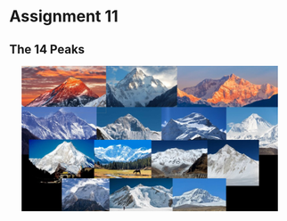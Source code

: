 # Assignment 11
## The 14 Peaks
<p align= "center"> 
<img width=460 hight=300 src="/Assignment_11/Images/all14(1).jpg">
</p><br/>